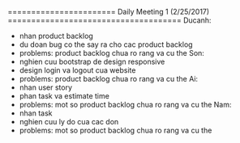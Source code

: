 ======================= Daily Meeting 1 (2/25/2017) =====================================
Ducanh: 
- nhan product backlog
- du doan bug co the say ra cho cac product backlog
- problems: product backlog chua ro rang va cu the
Son: 	
- nghien cuu bootstrap de design responsive
- design login va logout cua website
- problems: product backlog chua ro rang va cu the
Ai: 	
- nhan user story
- phan task va estimate time
- problems: mot so product backlog chua ro rang va cu the
Nam: 	
- nhan task 
- nghien cuu ly do cua cac don
- problems: mot so product backlog chua ro rang va cu the

